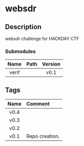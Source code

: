 # websdr


## Description

websdr challenge for HACKDAY CTF

### Submodules

| Name     | Path           | Version   |
| :---:    | :---           | :---:     |
| verif    |                | v0.1      |


## Tags

|   Name   | Comment        |
|  :---:   | :---           |
| v0.4     |                |
| v0.3     |                |
| v0.2     |                |
| v0.1     | Repo creation. |


